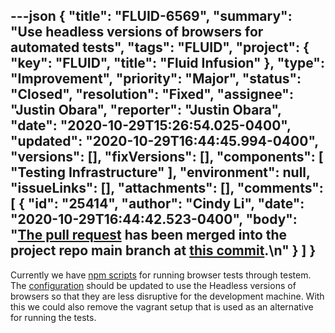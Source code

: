 ---json
{
  "title": "FLUID-6569",
  "summary": "Use headless versions of browsers for automated tests",
  "tags": "FLUID",
  "project": {
    "key": "FLUID",
    "title": "Fluid Infusion"
  },
  "type": "Improvement",
  "priority": "Major",
  "status": "Closed",
  "resolution": "Fixed",
  "assignee": "Justin Obara",
  "reporter": "Justin Obara",
  "date": "2020-10-29T15:26:54.025-0400",
  "updated": "2020-10-29T16:44:45.994-0400",
  "versions": [],
  "fixVersions": [],
  "components": [
    "Testing Infrastructure"
  ],
  "environment": null,
  "issueLinks": [],
  "attachments": [],
  "comments": [
    {
      "id": "25414",
      "author": "Cindy Li",
      "date": "2020-10-29T16:44:42.523-0400",
      "body": "[The pull request](https://github.com/fluid-project/infusion/pull/1029#pullrequestreview-520065089) has been merged into the project repo main branch at [this commit](https://github.com/fluid-project/infusion/commit/2d029def47ab4ed3f0073bb5e8748b1a534d19d9).\n"
    }
  ]
}
---
Currently we have [npm scripts](https://github.com/fluid-project/infusion/blob/b9514a159fb036824729cf8b3736132e2b395304/package.json#L24-L32) for running browser tests through testem. The [configuration](https://github.com/fluid-project/infusion/blob/b9514a159fb036824729cf8b3736132e2b395304/tests/testem.js#L28) should be updated to use the Headless versions of browsers so that they are less disruptive for the development machine. With this we could also remove the vagrant setup that is used as an alternative for running the tests.

        
